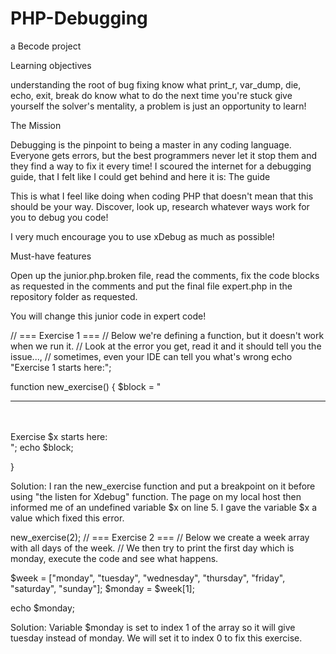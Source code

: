 # PHP-Debugging

a Becode project

Learning objectives

understanding the root of bug fixing
know what print_r, var_dump, die, echo, exit, break do
know what to do the next time you're stuck
give yourself the solver's mentality, a problem is just an opportunity to learn!

The Mission

Debugging is the pinpoint to being a master in any coding language.
Everyone gets errors, but the best programmers never let it stop them and they find a way to fix it every time! I scoured the internet for a debugging guide, that I felt like I could get behind and here it is: The guide

This is what I feel like doing when coding PHP that doesn't mean that this should be your way. Discover, look up, research whatever ways work for you to debug you code!

I very much encourage you to use xDebug as much as possible!

Must-have features

Open up the junior.php.broken file, read the comments, fix the code blocks as requested in the comments and put the final file expert.php in the repository folder as requested.

You will change this junior code in expert code!

// === Exercise 1 ===
// Below we're defining a function, but it doesn't work when we run it.
// Look at the error you get, read it and it should tell you the issue...,
// sometimes, even your IDE can tell you what's wrong
echo "Exercise 1 starts here:";

function new_exercise() {
$block = "<br/><hr/><br/><br/>Exercise $x starts here:<br/>";
echo $block;

}

Solution: I ran the new_exercise function and put a breakpoint on it before using "the listen for Xdebug" function. The page on my local host then informed me of an undefined variable $x on line 5. I gave the variable $x a value which fixed this error.

new_exercise(2);
// === Exercise 2 ===
// Below we create a week array with all days of the week.
// We then try to print the first day which is monday, execute the code and see what happens.

$week = ["monday", "tuesday", "wednesday", "thursday", "friday", "saturday", "sunday"];
$monday = $week[1];

echo $monday;

Solution: Variable $monday is set to index 1 of the array so it will give tuesday instead of monday. We will set it to index 0 to fix this exercise.
